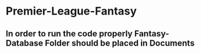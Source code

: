 # Premier-League-Fantasy
 ## In order to run the code properly Fantasy-Database Folder should be placed in Documents
